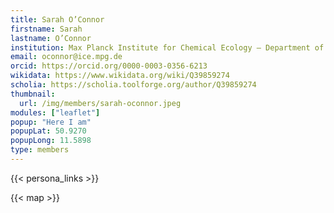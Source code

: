 ```yaml
---
title: Sarah O’Connor
firstname: Sarah
lastname: O’Connor
institution: Max Planck Institute for Chemical Ecology – Department of Natural Product Biosynthesis, Jena, Germany  
email: oconnor@ice.mpg.de  
orcid: https://orcid.org/0000-0003-0356-6213  
wikidata: https://www.wikidata.org/wiki/Q39859274  
scholia: https://scholia.toolforge.org/author/Q39859274  
thumbnail:
  url: /img/members/sarah-oconnor.jpeg
modules: ["leaflet"]
popup: "Here I am"
popupLat: 50.9270
popupLong: 11.5898
type: members
---
```


{{< persona_links >}}

{{< map >}}
